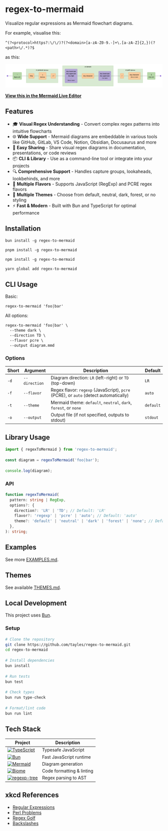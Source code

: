 # regex-to-mermaid

Visualize regular expressions as Mermaid flowchart diagrams.

For example, visualise this:

```regex
^(?<protocol>https?:\/\/)?(?<domain>[a-zA-Z0-9.-]+\.[a-zA-Z]{2,})(?<path>\/.*)?$
```

as this:

![regex-to-mermaid](docs/regex-to-mermaid.png)

**[View this in the Mermaid Live Editor](https://mermaid.live/edit#pako:eNqVVttu2zgQ_RWCaYFmK8mWZOvCGk4d27svvQDtW6o0YCXaFlYmBYpGmxr-9yUpxhblJJsKfhBnOOccjmdG3MOcFQQi-Po1-ELW5BcC399cTWrOBMtZNd0IUTdXKMsG8nd5JV0F2-KSTr9h9_fMvRm6qefevs0yzxhu94FzuFQQWGymMsj76_LqVUYzuua43oAPXzIKgGT7JHkb9d4IzMX7PWg2uCYIrNy85Dk4vFO-VUmf8OCmIVyUjN75bzL4ffKDTyfldNJscVVNr8m6pA34WYrNZNCaJoNymsFLhNAxUuNUpSAcVxpFHbbdY6zWjkDuaGyez7XCwdU5yWMAoQRAg8H5hnyD-V1eSWFaxozeg4r9JDzHDVGEyrCra9tQlOtSqIUH3J4qSgDjYMs4ORemuFzNZWkbGV7lxrm0PasyeJHKk6Lgj_WMJcPg6VRGfbk23w3h7GnKLuCpjNSZXtkwS1q8pIhMQX_d_dAl3ha1WQCKt6S4y3Etdpzc-eBbBg36hf8ACx7aDRiXlHAqLSnH7MvgrcLuFK29DOxlqJaEFq3CJxQFXUXBUVHb5UfCboXaJKOzDcFLaMMubXhKhBwaf5qEsb2MLHr5vyyLdWfQANd1u8OjP0y0_5hfe0RYvsAeDpYvtPte-7opPOt6K3pkd2Y_OjjrRit6bPeR5YvsJurlIuh3hPbLEdypcXFftck0E1xbSrrWkpSaBVmdIGRwVaGL62gRzxKnEZz9S9BFGs5H8cKR9c44uhjq550FYBSa8L_T-XU6P4Yvo9QPk-fCTzPlQcBoFi-iI0KyjOfz8AzBHOsfznb1o-fSJeyaEjbQi3Q5W4T_dzYDPavr6t4QzBVqm8tWam9SOL0-dfoNZKnRHEo8oTJzghR6bgGuPumuYO6WcNnQxXvfG3pD6MA1LwuIBN8RBxqfvATslZoMig3ZEvmtkq8FWeFdJTKY0YMMqzG9YWz7ECkPst5AtMJVI1e7upDMixLLht8erVz2IuFztqMCIt9PNAhEe_gLoij0kmGSxtEwTIIwiH0H3kMUxIGXhmkaJdFwPBqHwcGBvzXr0EviUSqfJE6TkZ-EsQNJUQrGP7a3GH2ZOfwH-p7mkQ)**

## Features

- 🎓 **Visual Regex Understanding** - Convert complex regex patterns into intuitive flowcharts
- 🌐 **Wide Support** - Mermaid diagrams are embeddable in various tools like GitHub, GitLab, VS Code, Notion, Obsidian, Docusaurus and more
- 🔗 **Easy Sharing** - Share visual regex diagrams in documentation, presentations, or code reviews
- 📦 **CLI & Library** - Use as a command-line tool or integrate into your projects
- 🔍 **Comprehensive Support** - Handles capture groups, lookaheads, lookbehinds, and more
- 🥗 **Multiple Flavors** - Supports JavaScript (RegExp) and PCRE regex flavors
- 🎨 **Multiple Themes** - Choose from default, neutral, dark, forest, or no styling
- ⚡ **Fast & Modern** - Built with Bun and TypeScript for optimal performance

## Installation

```shell
bun install -g regex-to-mermaid
```

```shell
pnpm install -g regex-to-mermaid
```

```shell
npm install -g regex-to-mermaid
```

```shell
yarn global add regex-to-mermaid
```

## CLI Usage

Basic:

```shell
regex-to-mermaid 'foo|bar'
```

All options:

```shell
regex-to-mermaid 'foo|bar' \
  --theme dark \
  --direction TD \
  --flavor pcre \
  --output diagram.mmd
```

### Options

| Short | Argument      | Description                                                                          | Default   |
| ----- | ------------- | ------------------------------------------------------------------------------------ | --------- |
| `-d`  | `--direction` | Diagram direction: `LR` (left-right) or `TD` (top-down)                              | `LR`      |
| `-f`  | `--flavor`    | Regex flavor: `regexp` (JavaScript), `pcre` (PCRE), or `auto` (detect automatically) | `auto`    |
| `-t`  | `--theme`     | Mermaid theme: `default`, `neutral`, `dark`, `forest`, or `none`                     | `default` |
| `-o`  | `--output`    | Output file (if not specified, outputs to stdout)                                    | `stdout`  |

## Library Usage

```typescript
import { regexToMermaid } from 'regex-to-mermaid';

const diagram = regexToMermaid('foo|bar');

console.log(diagram);
```

### API

```typescript
function regexToMermaid(
  pattern: string | RegExp,
  options?: {
    direction?: 'LR' | 'TD'; // Default: 'LR'
    flavor?: 'regexp' | 'pcre' | 'auto'; // Default: 'auto'
    theme?: 'default' | 'neutral' | 'dark' | 'forest' | 'none'; // Default: 'default'
  },
): string;
```

## Examples

See more [EXAMPLES.md](./EXAMPLES.md).

## Themes

See available [THEMES.md](./THEMES.md).

## Local Development

This project uses [Bun](https://bun.sh).

### Setup

```bash
# Clone the repository
git clone https://github.com/tayles/regex-to-mermaid.git
cd regex-to-mermaid

# Install dependencies
bun install

# Run tests
bun test

# Check types
bun run type-check

# Format/lint code
bun run lint
```

## Tech Stack

| Project                                                                                                                                                                   | Description               |
| ------------------------------------------------------------------------------------------------------------------------------------------------------------------------- | ------------------------- |
| [![TypeScript](https://img.shields.io/badge/typescript-%23007ACC.svg?style=for-the-badge&logo=typescript&logoColor=white)](https://www.typescriptlang.org)                | Typesafe JavaScript       |
| [![Bun](https://img.shields.io/badge/bun-%23000000.svg?style=for-the-badge&logo=bun&logoColor=white)](https://bun.sh)                                                     | Fast JavaScript runtime   |
| [![Mermaid](https://img.shields.io/badge/mermaid-%23FF3670.svg?style=for-the-badge&logo=mermaid&logoColor=white)](https://mermaid.js.org)                                 | Diagram generation        |
| [![Biome](https://img.shields.io/badge/biome-%2360A5FA.svg?style=for-the-badge&logo=biome&logoColor=white)](https://biomejs.dev)                                          | Code formatting & linting |
| [![regexp-tree](https://img.shields.io/badge/regexp--tree-%23000000.svg?style=for-the-badge&logo=regexp-tree&logoColor=white)](https://www.npmjs.com/package/regexp-tree) | Regex parsing to AST      |

## xkcd References

- [Regular Expressions](https://xkcd.com/208/)
- [Perl Problems](https://xkcd.com/1171/)
- [Regex Golf](https://xkcd.com/1313/)
- [Backslashes](https://xkcd.com/1638/)
